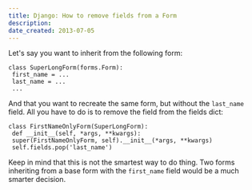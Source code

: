 ```yaml
---
title: Django: How to remove fields from a Form
description: 
date_created: 2013-07-05
---
```


Let's say you want to inherit from the following form:

```
class SuperLongForm(forms.Form):
 first_name = ...
 last_name = ...
 ...
```

And that you want to recreate the same form, but without the `last_name` field. All you have to do is to remove the field from the fields dict:

```
class FirstNameOnlyForm(SuperLongForm):
 def __init__(self, *args, **kwargs):
 super(FirstNameOnlyForm, self).__init__(*args, **kwargs)
 self.fields.pop('last_name')
```

Keep in mind that this is not the smartest way to do thing. Two forms inheriting from a base form with the `first_name` field would be a much smarter decision.

